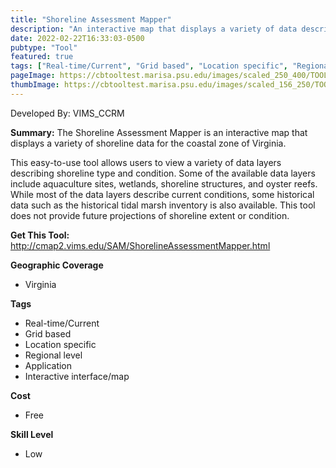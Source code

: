 ```yaml
---
title: "Shoreline Assessment Mapper"
description: "An interactive map that displays a variety of data describing shoreline type and condition in coastal VA"
date: 2022-02-22T16:33:03-0500
pubtype: "Tool"
featured: true
tags: ["Real-time/Current", "Grid based", "Location specific", "Regional level", "Application", "Interactive interface/map"]
pageImage: https://cbtooltest.marisa.psu.edu/images/scaled_250_400/TOOLID_19.0_ScreenCapture-1.png
thumbImage: https://cbtooltest.marisa.psu.edu/images/scaled_156_250/TOOLID_19.0_ScreenCapture-1.png
---
```

Developed By: VIMS_CCRM

**Summary:** The Shoreline Assessment Mapper is an interactive map that displays a variety of shoreline data for the coastal zone of Virginia. 

This easy-to-use tool allows users to view a variety of data layers describing shoreline type and condition. Some of the available data layers include aquaculture sites, wetlands, shoreline structures, and oyster reefs. While most of the data layers describe current conditions, some historical data such as the historical tidal marsh inventory is also available. This tool does not provide future projections of shoreline extent or condition. 

__**Get This Tool:**__ http://cmap2.vims.edu/SAM/ShorelineAssessmentMapper.html

__**Geographic Coverage**__
- Virginia

__**Tags**__
-  Real-time/Current
-  Grid based
-  Location specific
-  Regional level
-  Application
-  Interactive interface/map

__**Cost**__
- Free

__**Skill Level**__
- Low
